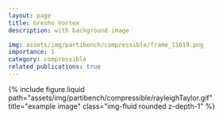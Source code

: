 ```yaml
---
layout: page
title: Gresho Vortex
description: with background image

img: assets/img/partibench/compressible/frame_11619.png
importance: 1
category: compressible
related_publications: true
---
```


{% include figure.liquid path="assets/img/partibench/compressible/rayleighTaylor.gif" title="example image" class="img-fluid rounded z-depth-1" %}